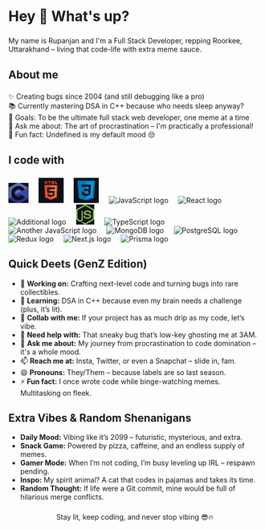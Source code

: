 <!--
**lazytech614/lazytech614** is a ✨ _special_ ✨ repository because its `README.md` (this file) appears on your GitHub profile.

Here are some ideas to get you started:

- 🔭 I’m currently working on: Building epic projects and slaying bugs like a boss.
- 🌱 I’m currently learning: DSA in C++ while trying not to adult too hard.
- 👯 I’m looking to collaborate on: Projects that vibe as hard as my Spotify playlist.
- 🤔 I’m looking for help with: That one mysterious bug that keeps ghosting me at 3AM.
- 💬 Ask me about: My meme-worthy coding journey and how I level up IRL.
- 📫 How to reach me: Slide into my DMs on Insta, Twitter, or even via carrier pigeon.
- 😄 Pronouns: They/Them – because vibes don’t need labels.
- ⚡ Fun fact: I code so hard, even my coffee needs a coffee break.
-->
<h1 align="left">Hey 👋 What's up?</h1>

###

<p align="left">My name is Rupanjan and I'm a Full Stack Developer, repping Roorkee, Uttarakhand – living that code-life with extra meme sauce.</p>

###

<h2 align="left">About me</h2>

###

<p align="left">
  ✨ Creating bugs since 2004 (and still debugging like a pro)<br>
  📚 Currently mastering DSA in C++ because who needs sleep anyway?<br>
  🎯 Goals: To be the ultimate full stack web developer, one meme at a time<br>
  💬 Ask me about: The art of procrastination – I'm practically a professional!<br>
  🎲 Fun fact: Undefined is my default mood 😒
</p>

###

<h2 align="left">I code with</h2>

###

<div align="left">
  <img src="C logo.jpg" height="40" alt="C logo"  />
  <img width="12" />
  <img src="HTML logo.jpg" height="50" alt="HTML logo"  />
  <img width="12" />
  <img src="CSS logo.jpg" height="50" alt="CSS logo"  />
  <img width="12" />
  <img src="https://cdn.jsdelivr.net/gh/devicons/devicon/icons/javascript/javascript-original.svg" height="40" alt="JavaScript logo"  />
  <img width="12" />
  <img src="https://cdn.jsdelivr.net/gh/devicons/devicon/icons/react/react-original.svg" height="40" alt="React logo"  />
  <img width="12" />
  <img src="https://th.bing.com/th/id/OIP.XCm94ZiyrutjsQaikqwPnAHaEy?rs=1&pid=ImgDetMain" height="40" alt="Additional logo"  />
  <img width="12" />
  <img src="Node logo.jpg" height="40" alt="NodeJS logo"  />
  <img width="12" />
  <img src="https://upload.wikimedia.org/wikipedia/commons/thumb/4/4c/Typescript_logo_2020.svg/1200px-Typescript_logo_2020.svg.png" height="40" alt="TypeScript logo"  />
  <img width="12" />
  <img src="https://cdn.hashnode.com/res/hashnode/image/upload/v1675637255386/f3a9a38b-116d-4b35-8f46-8d8abb78166f.png?w=1600&h=840&fit=crop&crop=entropy&auto=compress,format&format=webp" height="40" alt="Another JavaScript logo"  />
  <img width="12" />
  <img src="https://th.bing.com/th/id/R.4fae2a716eff54919f5c949473a40828?rik=ofzzjqC8qmFvsA&riu=http%3a%2f%2flogos-download.com%2fwp-content%2fuploads%2f2016%2f09%2fMongoDB_logo_Mongo_DB.png&ehk=WPLMB42bkY%2bTuJ44%2b7NPJ7MRtpfhG8pvkCUli3M8Oic%3d&risl=&pid=ImgRaw&r=0" height="40" alt="MongoDB logo"  />
  <img width="12" />
  <img src="https://cloudacropolis.com/img/postgresql-logo.png" height="40" alt="PostgreSQL logo"  />
  <img width="12" />
  <!-- New skills -->
  <img src="https://cdn.jsdelivr.net/gh/devicons/devicon/icons/redux/redux-original.svg" height="40" alt="Redux logo"  />
  <img width="12" />
  <img src="https://www.vectorlogo.zone/logos/nextjs/nextjs-icon.svg" height="40" alt="Next.js logo"  />
  <img width="12" />
  <img src="https://www.prisma.io/img/prisma-logo.svg" height="40" alt="Prisma logo"  />
</div>

###

## Quick Deets (GenZ Edition)
- 🔭 **Working on:** Crafting next-level code and turning bugs into rare collectibles.
- 🌱 **Learning:** DSA in C++ because even my brain needs a challenge (plus, it’s lit).
- 👯 **Collab with me:** If your project has as much drip as my code, let’s vibe.
- 🤔 **Need help with:** That sneaky bug that’s low-key ghosting me at 3AM.
- 💬 **Ask me about:** My journey from procrastination to code domination – it's a whole mood.
- 📫 **Reach me at:** Insta, Twitter, or even a Snapchat – slide in, fam.
- 😄 **Pronouns:** They/Them – because labels are so last season.
- ⚡ **Fun fact:** I once wrote code while binge-watching memes. Multitasking on fleek.

###

## Extra Vibes & Random Shenanigans
- **Daily Mood:** Vibing like it’s 2099 – futuristic, mysterious, and extra.
- **Snack Game:** Powered by pizza, caffeine, and an endless supply of memes.
- **Gamer Mode:** When I’m not coding, I’m busy leveling up IRL – respawn pending.
- **Inspo:** My spirit animal? A cat that codes in pajamas and takes its time.
- **Random Thought:** If life were a Git commit, mine would be full of hilarious merge conflicts.

###

<p align="center">Stay lit, keep coding, and never stop vibing 😎🔥</p>
